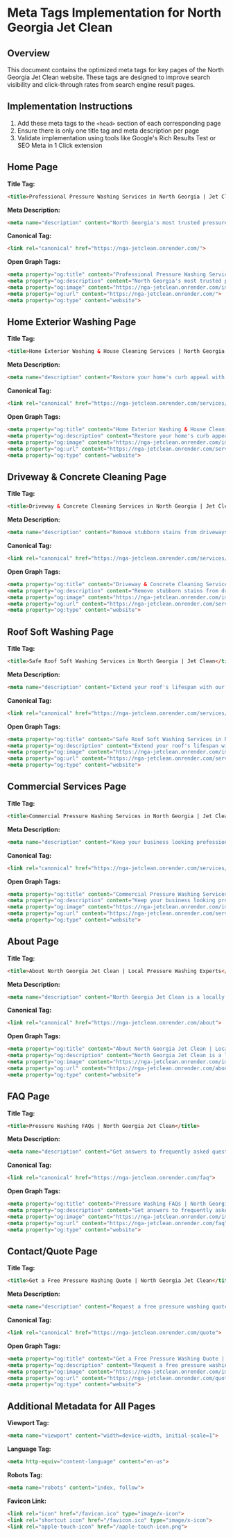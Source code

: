 # Meta Tags Implementation for North Georgia Jet Clean

## Overview
This document contains the optimized meta tags for key pages of the North Georgia Jet Clean website. These tags are designed to improve search visibility and click-through rates from search engine result pages.

## Implementation Instructions
1. Add these meta tags to the `<head>` section of each corresponding page
2. Ensure there is only one title tag and meta description per page
3. Validate implementation using tools like Google's Rich Results Test or SEO Meta in 1 Click extension

## Home Page

**Title Tag:**
```html
<title>Professional Pressure Washing Services in North Georgia | Jet Clean</title>
```

**Meta Description:**
```html
<meta name="description" content="North Georgia's most trusted pressure washing team delivering spotless results for homes and businesses. Free estimates, eco-friendly methods, and Southern hospitality guaranteed.">
```

**Canonical Tag:**
```html
<link rel="canonical" href="https://nga-jetclean.onrender.com/">
```

**Open Graph Tags:**
```html
<meta property="og:title" content="Professional Pressure Washing Services in North Georgia | Jet Clean">
<meta property="og:description" content="North Georgia's most trusted pressure washing team delivering spotless results for homes and businesses. Free estimates and satisfaction guaranteed.">
<meta property="og:image" content="https://nga-jetclean.onrender.com/images/home-hero-image.jpg">
<meta property="og:url" content="https://nga-jetclean.onrender.com/">
<meta property="og:type" content="website">
```

## Home Exterior Washing Page

**Title Tag:**
```html
<title>Home Exterior Washing & House Cleaning Services | North Georgia Jet Clean</title>
```

**Meta Description:**
```html
<meta name="description" content="Restore your home's curb appeal with our gentle yet effective house washing services. Safe for vinyl, brick, and all siding types. Serving North Georgia since 2015.">
```

**Canonical Tag:**
```html
<link rel="canonical" href="https://nga-jetclean.onrender.com/services/home-exterior-washing">
```

**Open Graph Tags:**
```html
<meta property="og:title" content="Home Exterior Washing & House Cleaning Services | North Georgia Jet Clean">
<meta property="og:description" content="Restore your home's curb appeal with our gentle yet effective house washing services. Safe for all siding types in North Georgia.">
<meta property="og:image" content="https://nga-jetclean.onrender.com/images/house-washing-after.jpg">
<meta property="og:url" content="https://nga-jetclean.onrender.com/services/home-exterior-washing">
<meta property="og:type" content="website">
```

## Driveway & Concrete Cleaning Page

**Title Tag:**
```html
<title>Driveway & Concrete Cleaning Services in North Georgia | Jet Clean</title>
```

**Meta Description:**
```html
<meta name="description" content="Remove stubborn stains from driveways, sidewalks, and patios with our professional concrete cleaning services. Serving Cobb County and Greater North Georgia.">
```

**Canonical Tag:**
```html
<link rel="canonical" href="https://nga-jetclean.onrender.com/services/driveway-concrete-cleaning">
```

**Open Graph Tags:**
```html
<meta property="og:title" content="Driveway & Concrete Cleaning Services in North Georgia | Jet Clean">
<meta property="og:description" content="Remove stubborn stains from driveways, sidewalks, and patios with our professional concrete cleaning services in North Georgia.">
<meta property="og:image" content="https://nga-jetclean.onrender.com/images/driveway-cleaning-after.jpg">
<meta property="og:url" content="https://nga-jetclean.onrender.com/services/driveway-concrete-cleaning">
<meta property="og:type" content="website">
```

## Roof Soft Washing Page

**Title Tag:**
```html
<title>Safe Roof Soft Washing Services in North Georgia | Jet Clean</title>
```

**Meta Description:**
```html
<meta name="description" content="Extend your roof's lifespan with our safe soft washing services. Remove harmful moss, algae and black streaks without damaging shingles. Serving North Georgia.">
```

**Canonical Tag:**
```html
<link rel="canonical" href="https://nga-jetclean.onrender.com/services/roof-soft-washing">
```

**Open Graph Tags:**
```html
<meta property="og:title" content="Safe Roof Soft Washing Services in North Georgia | Jet Clean">
<meta property="og:description" content="Extend your roof's lifespan with our safe soft washing services. Remove harmful moss, algae and black streaks without damaging shingles.">
<meta property="og:image" content="https://nga-jetclean.onrender.com/images/roof-cleaning-after.jpg">
<meta property="og:url" content="https://nga-jetclean.onrender.com/services/roof-soft-washing">
<meta property="og:type" content="website">
```

## Commercial Services Page

**Title Tag:**
```html
<title>Commercial Pressure Washing Services in North Georgia | Jet Clean</title>
```

**Meta Description:**
```html
<meta name="description" content="Keep your business looking professional with our commercial pressure washing solutions. Storefront, parking lot, and building exterior cleaning for North Georgia businesses.">
```

**Canonical Tag:**
```html
<link rel="canonical" href="https://nga-jetclean.onrender.com/services/commercial">
```

**Open Graph Tags:**
```html
<meta property="og:title" content="Commercial Pressure Washing Services in North Georgia | Jet Clean">
<meta property="og:description" content="Keep your business looking professional with our commercial pressure washing solutions. Serving businesses throughout North Georgia.">
<meta property="og:image" content="https://nga-jetclean.onrender.com/images/commercial-cleaning.jpg">
<meta property="og:url" content="https://nga-jetclean.onrender.com/services/commercial">
<meta property="og:type" content="website">
```

## About Page

**Title Tag:**
```html
<title>About North Georgia Jet Clean | Local Pressure Washing Experts</title>
```

**Meta Description:**
```html
<meta name="description" content="North Georgia Jet Clean is a locally owned pressure washing company serving Cobb County and beyond. Learn about our team, mission, and commitment to quality service.">
```

**Canonical Tag:**
```html
<link rel="canonical" href="https://nga-jetclean.onrender.com/about">
```

**Open Graph Tags:**
```html
<meta property="og:title" content="About North Georgia Jet Clean | Local Pressure Washing Experts">
<meta property="og:description" content="North Georgia Jet Clean is a locally owned pressure washing company serving Cobb County and beyond. Meet our team and learn our story.">
<meta property="og:image" content="https://nga-jetclean.onrender.com/images/andy-davis-owner.jpg">
<meta property="og:url" content="https://nga-jetclean.onrender.com/about">
<meta property="og:type" content="website">
```

## FAQ Page

**Title Tag:**
```html
<title>Pressure Washing FAQs | North Georgia Jet Clean</title>
```

**Meta Description:**
```html
<meta name="description" content="Get answers to frequently asked questions about pressure washing services, maintenance, and best practices for North Georgia homes and businesses.">
```

**Canonical Tag:**
```html
<link rel="canonical" href="https://nga-jetclean.onrender.com/faq">
```

**Open Graph Tags:**
```html
<meta property="og:title" content="Pressure Washing FAQs | North Georgia Jet Clean">
<meta property="og:description" content="Get answers to frequently asked questions about pressure washing services, maintenance, and best practices for North Georgia properties.">
<meta property="og:image" content="https://nga-jetclean.onrender.com/images/pressure-washing-faq.jpg">
<meta property="og:url" content="https://nga-jetclean.onrender.com/faq">
<meta property="og:type" content="website">
```

## Contact/Quote Page

**Title Tag:**
```html
<title>Get a Free Pressure Washing Quote | North Georgia Jet Clean</title>
```

**Meta Description:**
```html
<meta name="description" content="Request a free pressure washing quote for your North Georgia home or business. Fast response times and personalized service guaranteed. Contact us today!">
```

**Canonical Tag:**
```html
<link rel="canonical" href="https://nga-jetclean.onrender.com/quote">
```

**Open Graph Tags:**
```html
<meta property="og:title" content="Get a Free Pressure Washing Quote | North Georgia Jet Clean">
<meta property="og:description" content="Request a free pressure washing quote for your North Georgia property. Fast response times and personalized service guaranteed.">
<meta property="og:image" content="https://nga-jetclean.onrender.com/images/free-quote.jpg">
<meta property="og:url" content="https://nga-jetclean.onrender.com/quote">
<meta property="og:type" content="website">
```

## Additional Metadata for All Pages

**Viewport Tag:**
```html
<meta name="viewport" content="width=device-width, initial-scale=1">
```

**Language Tag:**
```html
<meta http-equiv="content-language" content="en-us">
```

**Robots Tag:**
```html
<meta name="robots" content="index, follow">
```

**Favicon Link:**
```html
<link rel="icon" href="/favicon.ico" type="image/x-icon">
<link rel="shortcut icon" href="/favicon.ico" type="image/x-icon">
<link rel="apple-touch-icon" href="/apple-touch-icon.png">
``` 